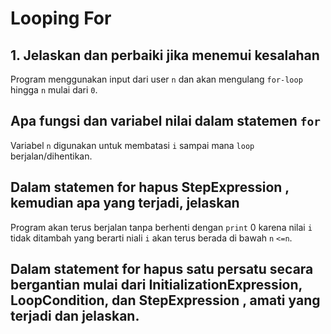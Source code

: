# Looping For

## 1. Jelaskan dan perbaiki jika menemui kesalahan

Program menggunakan input dari user `n` dan akan mengulang `for-loop` hingga `n` mulai dari `0`.

## Apa fungsi dan variabel nilai dalam statemen `for`

Variabel `n` digunakan untuk membatasi `i` sampai mana `loop` berjalan/dihentikan.

## Dalam statemen for hapus StepExpression , kemudian apa yang terjadi, jelaskan

Program akan terus berjalan tanpa berhenti dengan `print` 0 karena nilai `i` tidak ditambah yang berarti niali `i` akan terus berada di bawah `n` `<=n`.

## Dalam statement for hapus satu persatu secara bergantian mulai dari InitializationExpression, LoopCondition, dan StepExpression , amati yang terjadi dan jelaskan.
